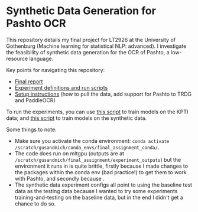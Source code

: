 # Synthetic Data Generation for Pashto OCR

This repository details my final project for LT2926 at the University of Gothenburg (Machine learning for statistical NLP: advanced). I investigate the feasibility of synthetic data generation for the OCR of Pashto, a low-resource language. 

Key points for navigating this repository:
- [Final report](./report/LT2926_report.pdf)
- [Experiment definitions and run scripts](./experiments/)
- [Setup instructions](./setup_instructions.md) (how to pull the data, add support for Pashto to TRDG and PaddleOCR)

To run the experiments, you can use [this script](./experiments/run_kpti_baseline.sh) to train models on the KPTI data; and [this script](./experiments/run_all_synthetic_experiments.sh) to train models on the synthetic data. 

Some things to note:
- Make sure you activate the conda environment: `conda activate /scratch/gusandmich/conda_envs/final_assignment_conda/`. 
- The code does run on mltgpu (outputs are at `/scratch/gusandmich/final_assignment/experiment_outputs`) but the environment it runs in is quite brittle, firstly because I made changes to the packages within the conda env (bad practice!) to get them to work with Pashto, and secondly because .
- The synthetic data experiment configs all point to using the baseline test data as the testing data because I wanted to try some experiments training-and-testing on the baseline data, but in the end I didn't get a chance to do so.